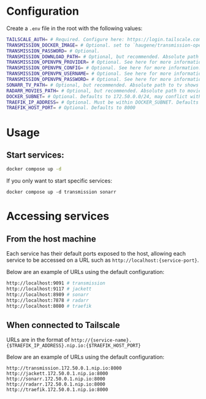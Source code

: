 # Configuration
Create a `.env` file in the root with the following values:

```sh
TAILSCALE_AUTH= # Required. Configure here: https://login.tailscale.com/admin/settings/authkeys
TRANSMISSION_DOCKER_IMAGE= # Optional. set to `haugene/transmission-openvpn:latest` to use OpenVPN settings
TRANSMISSION_PASSWORD= # Optional.
TRANSMISSION_DOWNLOAD_PATH= # Optional, but recommended. Absolute path to download directory
TRANSMISSION_OPENVPN_PROVIDER= # Optional. See here for more information: https://haugene.github.io/docker-transmission-openvpn/
TRANSMISSION_OPENVPN_CONFIG= # Optional. See here for more information: https://haugene.github.io/docker-transmission-openvpn/
TRANSMISSION_OPENVPN_USERNAME= # Optional. See here for more information: https://haugene.github.io/docker-transmission-openvpn/
TRANSMISSION_OPENVPN_PASSWORD= # Optional. See here for more information: https://haugene.github.io/docker-transmission-openvpn/
SONARR_TV_PATH= # Optional, but recommended. Absolute path to tv shows directory
RADARR_MOVIES_PATH= # Optional, but recommended. Absolute path to movies directory
DOCKER_SUBNET= # Optional. Defaults to 172.50.0.0/24, may conflict with existing networks
TRAEFIK_IP_ADDRESS= # Optional. Must be within DOCKER_SUBNET. Defaults to 172.50.0.1
TRAEFIK_HOST_PORT= # Optional. Defaults to 8000
```

# Usage
## Start services:
```sh
docker compose up -d
```

If you only want to start specific services:
```
docker compose up -d transmission sonarr
```

# Accessing services
## From the host machine
Each service has their default ports exposed to the host, allowing each service to be accessed on a URL such as `http://localhost:{service-port}`.

Below are an example of URLs using the default configuration:
```sh
http://localhost:9091 # transmission
http://localhost:9117 # jackett
http://localhost:8989 # sonarr
http://localhost:7878 # radarr
http://localhost:8080 # traefik
```

## When connected to Tailscale
URLs are in the format of `http://{service-name}.{$TRAEFIK_IP_ADDRESS}.nip.io:{$TRAEFIK_HOST_PORT}`

Below are an example of URLs using the default configuration:
```
http://transmission.172.50.0.1.nip.io:8000
http://jackett.172.50.0.1.nip.io:8000
http://sonarr.172.50.0.1.nip.io:8000
http://radarr.172.50.0.1.nip.io:8000
http://traefik.172.50.0.1.nip.io:8000
```
